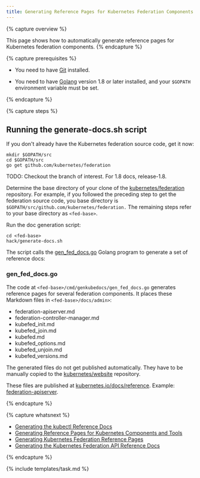 ```yaml
---
title: Generating Reference Pages for Kubernetes Federation Components
---
```


{% capture overview %}

This page shows how to automatically generate reference pages for Kubernetes federation components.
{% endcapture %}


{% capture prerequisites %}

* You need to have
[Git](https://git-scm.com/book/en/v2/Getting-Started-Installing-Git)
installed.

* You need to have
[Golang](https://golang.org/doc/install) version 1.8 or later installed,
and your `$GOPATH` environment variable must be set.

{% endcapture %}


{% capture steps %}

## Running the generate-docs.sh script

If you don't already have the Kubernetes federation source code, get it now:

```shell
mkdir $GOPATH/src
cd $GOPATH/src
go get github.com/kubernetes/federation
```

TODO: Checkout the branch of interest. For 1.8 docs, release-1.8.

Determine the base directory of your clone of the
[kubernetes/federation](https://github.com/kubernetes/federation) repository.
For example, if you followed the preceding step to get the federation source
code, you base directory is `$GOPATH/src/github.com/kubernetes/federation.`
The remaining steps refer to your base directory as `<fed-base>`.

Run the doc generation script:

```shell
cd <fed-base>
hack/generate-docs.sh
```

The script calls the
[gen_fed_docs.go](https://github.com/kubernetes/federation/blob/master/cmd/genfeddocs/gen_fed_docs.go)
Golang program to generate a set of reference docs:

### gen_fed_docs.go

The code at `<fed-base>/cmd/genkubedocs/gen_fed_docs.go` generates reference
pages for several federation components. It places these Markdown files in `<fed-base>/docs/admin>`:

* federation-apiserver.md
* federation-controller-manager.md
* kubefed_init.md
* kubefed_join.md
* kubefed.md
* kubefed_options.md
* kubefed_unjoin.md
* kubefed_versions.md

The generated files do not get published automatically. They have to be manually copied to the
[kubernetes/website](https://github.com/kubernetes/website/tree/master/docs/reference/generated)
repository.

These files are published at
[kubernetes.io/docs/reference](/docs/reference/).
Example: [federation-apiserver](/docs/reference/generated/federation-apiserver/).

{% endcapture %}

{% capture whatsnext %}

* [Generating the kubectl Reference Docs](/docs/home/contribute/generated-reference/kubectl/)
* [Generating Reference Pages for Kubernetes Components and Tools](/docs/home/contribute/generated-reference/kubernetes-components/)
* [Generating Kubernetes Federation Reference Pages](/docs/home/contribute/generated-reference/federation-components/)
* [Generating the Kubernetes Federation API Reference Docs](/docs/home/contribute/generated-reference/federation-api/)

{% endcapture %}


{% include templates/task.md %}
